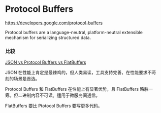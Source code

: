 # Protocol Buffers

https://developers.google.com/protocol-buffers

Protocol buffers are a language-neutral, platform-neutral extensible mechanism for serializing structured data.

### 比较

[JSON vs Protocol Buffers vs FlatBuffers](https://codeburst.io/json-vs-protocol-buffers-vs-flatbuffers-a4247f8bda6f)

JSON 在性能上肯定是最辣鸡的，但人类易读，工具支持完善，在性能要求不苛刻的场景是首选。

Protocol Buffers 和 FlatBuffers 在性能上有显著优势，且 FlatBuffers 略胜一筹。但二进制内容不可读。适用于微服务间通信。

FlatBuffers 要比 Ptotocol Buffers 要写更多代码。

